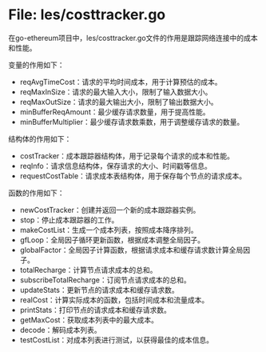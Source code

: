 # File: les/costtracker.go

在go-ethereum项目中，les/costtracker.go文件的作用是跟踪网络连接中的成本和性能。

变量的作用如下：
- reqAvgTimeCost：请求的平均时间成本，用于计算预估的成本。
- reqMaxInSize：请求的最大输入大小，限制了输入数据大小。
- reqMaxOutSize：请求的最大输出大小，限制了输出数据大小。
- minBufferReqAmount：最少缓存请求数量，用于提高性能。
- minBufferMultiplier：最少缓存请求数乘数，用于调整缓存请求的数量。

结构体的作用如下：
- costTracker：成本跟踪器结构体，用于记录每个请求的成本和性能。
- reqInfo：请求信息结构体，保存请求的大小、时间戳等信息。
- requestCostTable：请求成本表结构体，用于保存每个节点的请求成本。

函数的作用如下：
- newCostTracker：创建并返回一个新的成本跟踪器实例。
- stop：停止成本跟踪器的工作。
- makeCostList：生成一个成本列表，按照成本降序排列。
- gfLoop：全局因子循环更新函数，根据成本调整全局因子。
- globalFactor：全局因子计算函数，根据请求成本和缓存请求数计算全局因子。
- totalRecharge：计算节点请求成本的总和。
- subscribeTotalRecharge：订阅节点请求成本的总和。
- updateStats：更新节点的请求成本和缓存请求数。
- realCost：计算实际成本的函数，包括时间成本和流量成本。
- printStats：打印节点的请求成本和缓存请求数。
- getMaxCost：获取成本列表中的最大成本。
- decode：解码成本列表。
- testCostList：对成本列表进行测试，以获得最佳的成本信息。

